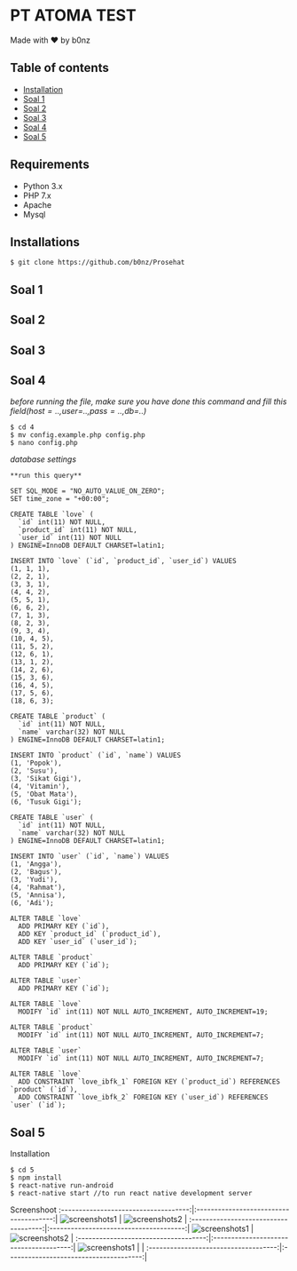 # PT ATOMA TEST
Made with :heart: by b0nz

## Table of contents
* [Installation](https://github.com/b0nz/Prosehat#installations)
* [Soal 1](https://github.com/b0nz/Prosehat#soal-1)
* [Soal 2](https://github.com/b0nz/Prosehat#soal-2)
* [Soal 3](https://github.com/b0nz/Prosehat#soal-3)
* [Soal 4](https://github.com/b0nz/Prosehat#soal-4)
* [Soal 5](https://github.com/b0nz/Prosehat#soal-5)

## Requirements
* Python 3.x
* PHP 7.x
* Apache
* Mysql

## Installations
```
$ git clone https://github.com/b0nz/Prosehat
```

## Soal 1

## Soal 2

## Soal 3

## Soal 4
_before running the file, make sure you have done this command and fill this field($host=..,$user=..,$pass=..,$db=..)_
```
$ cd 4
$ mv config.example.php config.php
$ nano config.php
```
_database settings_
```
**run this query**

SET SQL_MODE = "NO_AUTO_VALUE_ON_ZERO";
SET time_zone = "+00:00";

CREATE TABLE `love` (
  `id` int(11) NOT NULL,
  `product_id` int(11) NOT NULL,
  `user_id` int(11) NOT NULL
) ENGINE=InnoDB DEFAULT CHARSET=latin1;

INSERT INTO `love` (`id`, `product_id`, `user_id`) VALUES
(1, 1, 1),
(2, 2, 1),
(3, 3, 1),
(4, 4, 2),
(5, 5, 1),
(6, 6, 2),
(7, 1, 3),
(8, 2, 3),
(9, 3, 4),
(10, 4, 5),
(11, 5, 2),
(12, 6, 1),
(13, 1, 2),
(14, 2, 6),
(15, 3, 6),
(16, 4, 5),
(17, 5, 6),
(18, 6, 3);

CREATE TABLE `product` (
  `id` int(11) NOT NULL,
  `name` varchar(32) NOT NULL
) ENGINE=InnoDB DEFAULT CHARSET=latin1;

INSERT INTO `product` (`id`, `name`) VALUES
(1, 'Popok'),
(2, 'Susu'),
(3, 'Sikat Gigi'),
(4, 'Vitamin'),
(5, 'Obat Mata'),
(6, 'Tusuk Gigi');

CREATE TABLE `user` (
  `id` int(11) NOT NULL,
  `name` varchar(32) NOT NULL
) ENGINE=InnoDB DEFAULT CHARSET=latin1;

INSERT INTO `user` (`id`, `name`) VALUES
(1, 'Angga'),
(2, 'Bagus'),
(3, 'Yudi'),
(4, 'Rahmat'),
(5, 'Annisa'),
(6, 'Adi');

ALTER TABLE `love`
  ADD PRIMARY KEY (`id`),
  ADD KEY `product_id` (`product_id`),
  ADD KEY `user_id` (`user_id`);

ALTER TABLE `product`
  ADD PRIMARY KEY (`id`);

ALTER TABLE `user`
  ADD PRIMARY KEY (`id`);

ALTER TABLE `love`
  MODIFY `id` int(11) NOT NULL AUTO_INCREMENT, AUTO_INCREMENT=19;

ALTER TABLE `product`
  MODIFY `id` int(11) NOT NULL AUTO_INCREMENT, AUTO_INCREMENT=7;

ALTER TABLE `user`
  MODIFY `id` int(11) NOT NULL AUTO_INCREMENT, AUTO_INCREMENT=7;

ALTER TABLE `love`
  ADD CONSTRAINT `love_ibfk_1` FOREIGN KEY (`product_id`) REFERENCES `product` (`id`),
  ADD CONSTRAINT `love_ibfk_2` FOREIGN KEY (`user_id`) REFERENCES `user` (`id`);
```

## Soal 5
Installation
```
$ cd 5
$ npm install
$ react-native run-android
$ react-native start //to run react native development server
```

Screenshoot 
:------------------------------------:|:--------------------------------------:|
![screenshots1](5/screenshoot/1.png)  |  ![screenshots2](5/screenshoot/2.png)  |
:------------------------------------:|:--------------------------------------:|
![screenshots1](5/screenshoot/3.png)  |  ![screenshots2](5/screenshoot/4.png)  |
:------------------------------------:|:--------------------------------------:|
![screenshots1](5/screenshoot/5.png)  |                                        |
:------------------------------------:|:--------------------------------------:|
